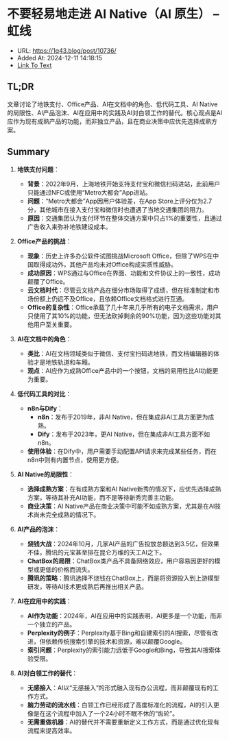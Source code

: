 # 不要轻易地走进 AI Native（AI 原生） – 虹线
- URL: https://1q43.blog/post/10736/
- Added At: 2024-12-11 14:18:15
- [Link To Text](2024-12-11-不要轻易地走进-ai-native（ai-原生）-–-虹线_raw.md)

## TL;DR
文章讨论了地铁支付、Office产品、AI在文档中的角色、低代码工具、AI Native的局限性、AI产品泡沫、AI在应用中的实践及AI对白领工作的替代。核心观点是AI应作为现有成熟产品的功能，而非独立产品，且在商业决策中应优先选择成熟方案。

## Summary
1. **地铁支付问题**：
   - **背景**：2022年9月，上海地铁开始支持支付宝和微信扫码进站，此前用户只能通过NFC或使用“Metro大都会”App进站。
   - **问题**：“Metro大都会”App因用户体验差，在App Store上评分仅为2.7分，其他城市在接入支付宝和微信时也遭遇了当地交通集团的阻力。
   - **原因**：交通集团认为支付环节在整体交通方案中只占1%的重要性，且通过广告收入来弥补地铁建设成本。

2. **Office产品的挑战**：
   - **现象**：历史上许多办公软件试图挑战Microsoft Office，但除了WPS在中国取得成功外，其他产品均未对Office构成实质性威胁。
   - **成功原因**：WPS通过与Office在界面、功能和文件协议上的一致性，成功颠覆了Office。
   - **云文档时代**：尽管云文档产品在细分市场取得了成绩，但在标准制定和市场份额上仍远不及Office，且依赖Office文档格式进行互通。
   - **Office的复杂性**：Office承载了几十年来几乎所有的电子文档需求，用户只使用了其10%的功能，但无法砍掉剩余的90%功能，因为这些功能对其他用户至关重要。

3. **AI在文档中的角色**：
   - **类比**：AI在文档领域类似于微信、支付宝扫码进地铁，而文档编辑器的体验才是地铁轨道和车厢。
   - **观点**：AI应作为成熟Office产品中的一个按钮，文档的易用性比AI功能更为重要。

4. **低代码工具的对比**：
   - **n8n与Dify**：
     - **n8n**：发布于2019年，非AI Native，但在集成非AI工具方面更为成熟。
     - **Dify**：发布于2023年，更AI Native，但在集成非AI工具方面不如n8n。
   - **使用体验**：在Dify中，用户需要手动配置API请求来完成某些任务，而在n8n中则有内置节点，使用更方便。

5. **AI Native的局限性**：
   - **选择成熟方案**：在有成熟方案和AI Native新秀的情况下，应优先选择成熟方案，等待其补充AI功能，而不是等待新秀完善主功能。
   - **商业决策**：AI Native产品在商业决策中可能不如成熟方案，尤其是在AI技术尚未完全成熟的情况下。

6. **AI产品的泡沫**：
   - **烧钱大战**：2024年10月，几家AI产品的广告投放总额达到3.5亿，但效果不佳，腾讯的元宝甚至排在昆仑万维的天工AI之下。
   - **ChatBox的局限**：ChatBox类产品不具备网络效应，用户容易因更好的模型或更低的价格而流失。
   - **腾讯的策略**：腾讯选择不烧钱在ChatBox上，而是将资源投入到上游模型研发，等待AI技术更成熟后再推出相关产品。

7. **AI在应用中的实践**：
   - **AI作为功能**：2024年，AI在应用中的实践表明，AI更多是一个功能，而非一个独立的产品。
   - **Perplexity的例子**：Perplexity基于Bing和自建索引的AI搜索，尽管有改进，但依赖传统搜索引擎的技术和资源，难以颠覆Google。
   - **索引问题**：Perplexity的索引能力远低于Google和Bing，导致其AI搜索体验受限。

8. **AI对白领工作的替代**：
   - **无感接入**：AI以“无感接入”的形式融入现有办公流程，而非颠覆现有的工作方式。
   - **脑力劳动的流水线**：白领工作已经形成了高度标准化的流程，AI的引入更像是在这个流程中加入了一个24小时不眠不休的“齿轮”。
   - **无需重做机器**：AI的替代并不需要重新定义工作方式，而是通过优化现有流程来提高效率。

